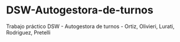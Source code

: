 # DSW-Autogestora-de-turnos
Trabajo práctico DSW - Autogestora de turnos - Ortiz, Olivieri, Lurati, Rodriguez, Pretelli
